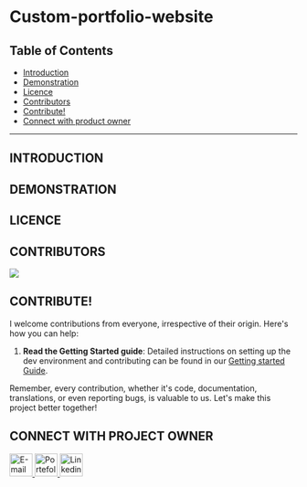 # Custom-portfolio-website

## Table of Contents
- [Introduction](#introduction)
- [Demonstration](#demonstration)
- [Licence](#licence)
- [Contributors](#contributors)
- [Contribute!](#contribute)
- [Connect with product owner](#connect-with-product-owner)

--- 


## INTRODUCTION

## DEMONSTRATION

## LICENCE 

## CONTRIBUTORS

<!-- - [@MaloLM](https://github.com/MaloLM/) -->

<a href = "https://github.com/MaloLM/custom-portfolio-website/contributors">
   <img src = "https://contrib.rocks/image?repo=MaloLM/custom-portfolio-website/"/>
 </a>

## CONTRIBUTE!

I welcome contributions from everyone, irrespective of their origin. Here's how you can help:

1. **Read the Getting Started guide**: Detailed instructions on setting up the dev environment and contributing can be found in our [Getting started Guide](./GETTING_STARTED.md).

Remember, every contribution, whether it's code, documentation, translations, or even reporting bugs, is valuable to us. Let's make this project better together!

## CONNECT WITH PROJECT OWNER

<div> 
   <a href="https://portfolio.dopee.io/#/contact" target="_blank">
      <img src="https://img.shields.io/badge/Email-D14836?style=for-the-badge&logo=maildotru&logoColor=white" alt="E-mail" height=40>
   </a>
   
   <a href="https://portfolio.dopee.io" target="_blank">
      <img src="https://img.shields.io/badge/Portefolio-green?style=for-the-badge&logo=vuedotjs&logoColor=white" alt="Portefolio" height=40>
   </a>
   
   <a href="https://www.linkedin.com/in/malo-le-mestre/" target="_blank">
      <img src="https://img.shields.io/badge/LinkedIn-0077B5?style=for-the-badge&logo=linkedin&logoColor=white" alt="Linkedin" height=40>
   </a>
</div>